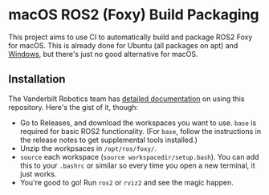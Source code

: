 # macOS ROS2 (Foxy) Build Packaging

This project aims to use CI to automatically build and package ROS2 Foxy for macOS. This is already done for Ubuntu (all packages on apt) and [Windows](https://github.com/Ace314159/ros2-foxy-windows-packages), but there's just no good alternative for macOS.

## Installation
The Vanderbilt Robotics team has [detailed documentation](https://vurobotics.netlify.app/getting_started/installing-ros-mac.html) on using this repository. Here's the gist of it, though:

- Go to Releases, and download the workspaces you want to use. `base` is required for basic ROS2 functionality. (For `base`, follow the instructions in the release notes to get supplemental tools installed.)
- Unzip the workpsaces in `/opt/ros/foxy/`.
- `source` each workspace (`source workspacedir/setup.bash`). You can add this to your `.bashrc` or similar so every time you open a new terminal, it just works.
- You're good to go! Run `ros2` or `rviz2` and see the magic happen.
